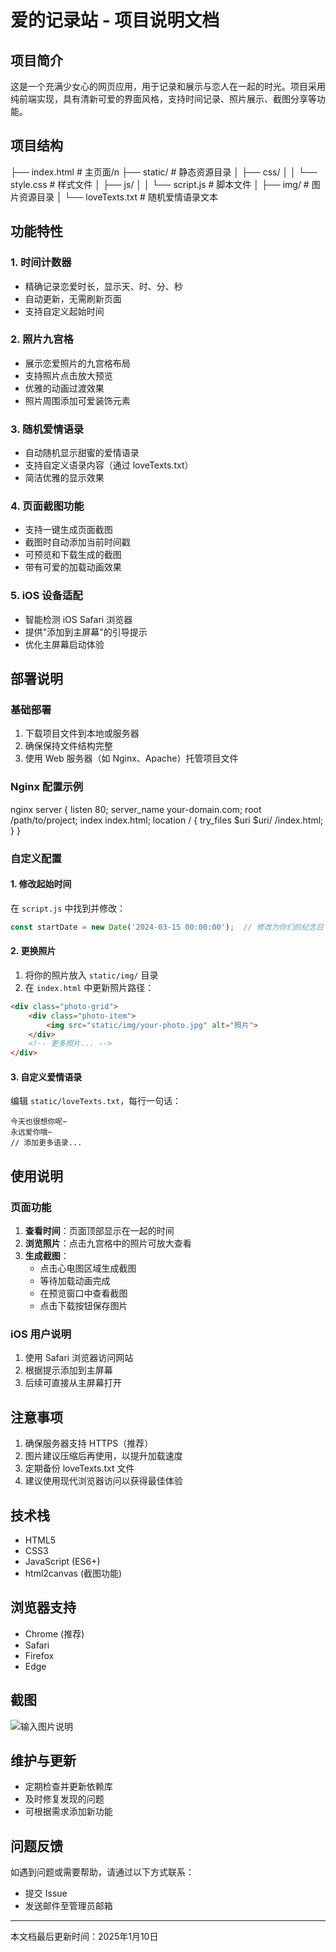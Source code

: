 # 爱的记录站 - 项目说明文档

## 项目简介
这是一个充满少女心的网页应用，用于记录和展示与恋人在一起的时光。项目采用纯前端实现，具有清新可爱的界面风格，支持时间记录、照片展示、截图分享等功能。

## 项目结构
├── index.html # 主页面/n
├── static/ # 静态资源目录
│ ├── css/
│ │ └── style.css # 样式文件
│ ├── js/
│ │ └── script.js # 脚本文件
│ ├── img/ # 图片资源目录
│ └── loveTexts.txt # 随机爱情语录文本

## 功能特性

### 1. 时间计数器
- 精确记录恋爱时长，显示天、时、分、秒
- 自动更新，无需刷新页面
- 支持自定义起始时间

### 2. 照片九宫格
- 展示恋爱照片的九宫格布局
- 支持照片点击放大预览
- 优雅的动画过渡效果
- 照片周围添加可爱装饰元素

### 3. 随机爱情语录
- 自动随机显示甜蜜的爱情语录
- 支持自定义语录内容（通过 loveTexts.txt）
- 简洁优雅的显示效果

### 4. 页面截图功能
- 支持一键生成页面截图
- 截图时自动添加当前时间戳
- 可预览和下载生成的截图
- 带有可爱的加载动画效果

### 5. iOS 设备适配
- 智能检测 iOS Safari 浏览器
- 提供"添加到主屏幕"的引导提示
- 优化主屏幕启动体验

## 部署说明

### 基础部署
1. 下载项目文件到本地或服务器
2. 确保保持文件结构完整
3. 使用 Web 服务器（如 Nginx、Apache）托管项目文件

### Nginx 配置示例

nginx
server {
listen 80;
server_name your-domain.com;
root /path/to/project;
index index.html;
location / {
try_files $uri $uri/ /index.html;
}
}

### 自定义配置

#### 1. 修改起始时间
在 `script.js` 中找到并修改：
```javascript
const startDate = new Date('2024-03-15 00:00:00');  // 修改为你们的纪念日
```

#### 2. 更换照片
1. 将你的照片放入 `static/img/` 目录
2. 在 `index.html` 中更新照片路径：
```html
<div class="photo-grid">
    <div class="photo-item">
        <img src="static/img/your-photo.jpg" alt="照片">
    </div>
    <!-- 更多照片... -->
</div>
```

#### 3. 自定义爱情语录
编辑 `static/loveTexts.txt`，每行一句话：
```text
今天也很想你呢~
永远爱你哦~
// 添加更多语录...
```

## 使用说明

### 页面功能
1. **查看时间**：页面顶部显示在一起的时间
2. **浏览照片**：点击九宫格中的照片可放大查看
3. **生成截图**：
   - 点击心电图区域生成截图
   - 等待加载动画完成
   - 在预览窗口中查看截图
   - 点击下载按钮保存图片

### iOS 用户说明
1. 使用 Safari 浏览器访问网站
2. 根据提示添加到主屏幕
3. 后续可直接从主屏幕打开

## 注意事项
1. 确保服务器支持 HTTPS（推荐）
2. 图片建议压缩后再使用，以提升加载速度
3. 定期备份 loveTexts.txt 文件
4. 建议使用现代浏览器访问以获得最佳体验

## 技术栈
- HTML5
- CSS3
- JavaScript (ES6+)
- html2canvas (截图功能)

## 浏览器支持
- Chrome (推荐)
- Safari
- Firefox
- Edge

## 截图
![输入图片说明](image.png)

## 维护与更新
- 定期检查并更新依赖库
- 及时修复发现的问题
- 可根据需求添加新功能

## 问题反馈
如遇到问题或需要帮助，请通过以下方式联系：
- 提交 Issue
- 发送邮件至管理员邮箱

---

本文档最后更新时间：2025年1月10日